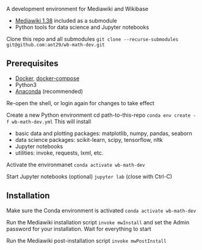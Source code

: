 A development environment for Mediawiki and Wikibase
* [Mediawiki 1.38](https://gerrit.wikimedia.org/r/mediawiki/core.git) included as a submodule
* Python tools for data science and Jupyter notebooks

Clone this repo and all submodules
`git clone --recurse-submodules git@github.com:aot29/wb-math-dev.git`

## Prerequisites
* [Docker](https://docs.docker.com/engine/install/), [docker-compose](https://docs.docker.com/compose/install/)
* Python3
* [Anaconda](https://docs.continuum.io/anaconda/install/) (recommended)

Re-open the shell, or login again for changes to take effect

Create a new Python environment
cd path-to-this-repo
`conda env create -f wb-math-dev.yml`
This will install
* basic data and plotting packages: matplotlib, numpy, pandas, seaborn
* data science packages: scikit-learn, scipy, tensorflow, nltk
* Jupyter notebooks
* utilities: invoke, requests, lxml, etc.

Activate the environmanet
`conda activate wb-math-dev`

Start Jupyter notebooks (optional)
`jupyter lab` (close with Ctrl-C)

## Installation
Make sure the Conda environment is activated
`conda activate wb-math-dev`

Run the Mediawiki installation script
`invoke mwInstall` and set the Admin password for your installation.
Wait for everything to start

Run the Mediawiki post-installation script
`invoke mwPostInstall`
